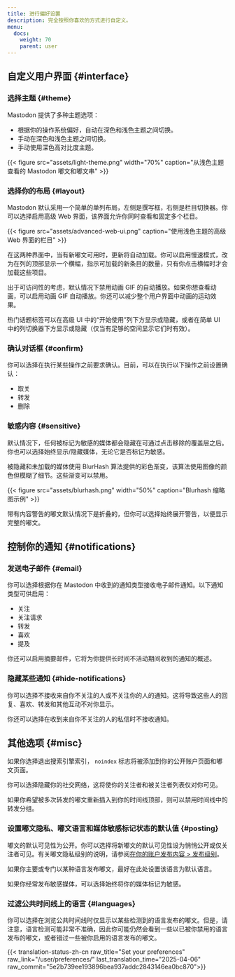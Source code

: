 ```yaml
---
title: 进行偏好设置
description: 完全按照你喜欢的方式进行自定义。
menu:
  docs:
    weight: 70
    parent: user
---
```


## 自定义用户界面 {#interface}

### 选择主题 {#theme}

Mastodon 提供了多种主题选项：

- 根据你的操作系统偏好，自动在深色和浅色主题之间切换。
- 手动在深色和浅色主题之间切换。
- 手动使用深色高对比度主题。

{{< figure src="assets/light-theme.png" width="70%" caption="从浅色主题查看的 Mastodon 嘟文和嘟文串" >}}

### 选择你的布局 {#layout}

Mastodon 默认采用一个简单的单列布局，左侧是撰写框，右侧是栏目切换器。你可以选择启用高级 Web 界面，该界面允许你同时查看和固定多个栏目。

{{< figure src="assets/advanced-web-ui.png" caption="使用浅色主题的高级 Web 界面的栏目" >}}

在这两种界面中，当有新嘟文可用时，更新将自动加载。你可以启用慢速模式，改为在列的顶部显示一个横幅，指示可加载的新条目的数量，只有你点击横幅时才会加载这些项目。

出于可访问性的考虑，默认情况下禁用动画 GIF 的自动播放。如果你想查看动画，可以启用动画 GIF 自动播放。你还可以减少整个用户界面中动画的运动效果。

热门话题标签可以在高级 UI 中的“开始使用”列下方显示或隐藏，或者在简单 UI 中的列切换器下方显示或隐藏（仅当有足够的空间显示它们时有效）。

### 确认对话框 {#confirm}

你可以选择在执行某些操作之前要求确认。目前，可以在执行以下操作之前设置确认：

* 取关
* 转发
* 删除

### 敏感内容 {#sensitive}

默认情况下，任何被标记为敏感的媒体都会隐藏在可通过点击移除的覆盖层之后。你也可以选择始终显示/隐藏媒体，无论它是否标记为敏感。

被隐藏和未加载的媒体使用 BlurHash 算法提供的彩色渐变，该算法使用图像的颜色但模糊了细节。这些渐变可以禁用。

{{< figure src="assets/blurhash.png" width="50%" caption="Blurhash 缩略图示例" >}}

带有内容警告的嘟文默认情况下是折叠的，但你可以选择始终展开警告，以便显示完整的嘟文。

## 控制你的通知 {#notifications}

### 发送电子邮件 {#email}

你可以选择根据你在 Mastodon 中收到的通知类型接收电子邮件通知。以下通知类型可供启用：

* 关注
* 关注请求
* 转发
* 喜欢
* 提及

你还可以启用摘要邮件，它将为你提供长时间不活动期间收到的通知的概述。

### 隐藏某些通知 {#hide-notifications}

你可以选择不接收来自你不关注的人或不关注你的人的通知。这将导致这些人的回复、喜欢、转发和其他互动不对你显示。

你还可以选择在收到来自你不关注的人的私信时不接收通知。

## 其他选项 {#misc}

如果你选择退出搜索引擎索引， `noindex` 标志将被添加到你的公开账户页面和嘟文页面。

你可以选择隐藏你的社交网络，这将使你的关注者和被关注者列表仅对你可见。

如果你希望被多次转发的嘟文重新插入到你的时间线顶部，则可以禁用时间线中的转发分组。

### 设置嘟文隐私、嘟文语言和媒体敏感标记状态的默认值 {#posting}

嘟文的默认可见性为公开。你可以选择将新嘟文的默认可见性设为悄悄公开或仅关注者可见。有关嘟文隐私级别的说明，请参阅[在你的账户发布内容 &gt; 发布级别](../posting#privacy)。

如果你主要或专门以某种语言发布嘟文，最好在此处设置该语言为默认语言。

如果你经常发布敏感媒体，可以选择始终将你的媒体标记为敏感。

### 过滤公共时间线上的语言 {#languages}

你可以选择在浏览公共时间线时仅显示以某些检测到的语言发布的嘟文。但是，请注意，语言检测可能非常不准确，因此你可能仍然会看到一些以已被你禁用的语言发布的嘟文，或者错过一些被你启用的语言发布的嘟文。

{{< translation-status-zh-cn raw_title="Set your preferences" raw_link="/user/preferences/" last_translation_time="2025-04-06" raw_commit="5e2b739ee193896bea937addc2843146ea0bc870">}}
